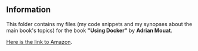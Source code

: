 Information
-----------

This folder contains my files (my code snippets and my synopses 
about the main book's topics) for the book
**"Using Docker"** by **Adrian Mouat**.

[Here is the link to Amazon](https://www.amazon.com/Using-Docker-Developing-Deploying-Containers/dp/1491915765). 

